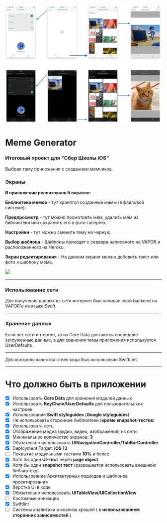 <img src="https://github.com/MudriyIlya/MemeGenerator/blob/main/Pics/project_map.png" width="720"/>

# Meme Generator

### Итоговый проект для "Сбер Школы iOS"

Выбрал тему приложения с созданием мемчиков.

### Экраны

**В приложении реализовано 5 экранов:** 

**Библиотека мемов** - тут хранятся созданные мемы (в файловой системе).

**Предпросмотр** - тут можно посмотреть мем, удалить мем из библиотеки или сохранить его в фото галерею.

**Настройки** - тут можно сменить тему на черную.

**Выбор шаблона** - Шаблоны приходят с сервера написаного на VAPOR и расположенного на Heroku.

**Экран редактирования** - На данном экране можно добавить текст или фото к шаблону мема.   

<img src="https://github.com/MudriyIlya/MemeGenerator/blob/main/Pics/edit.gif" width="240" />

---

### Использование сети

Для получения данных из сети интернет был написан свой backend на VAPOR'е на языке Swift.

---

### Хранение данных

Если нет сети интернет, то из Core Data достаются последние загруженные данные, а для хранения темы приложения используется UserDefaults.   

---

Для контроля качества стиля кода был использован SwiftLint

---

# Что должно быть в приложении

- [x] Использовать **Core Data** для хранения моделей данных
- [x] Использовать **KeyChain/UserDefaults** для пользовательских настроек
- [x] Использование **Swift styleguides** (**Google styleguides**)
- [x] Не использовать сторонние библиотеки (**кроме snapshot-тестов**)
- [x] Использовать сеть
- [x] Отображение медиа (аудио, видео, изображения) из сети
- [x] Минимальное количество экранов: **3**
- [x] Обязательно использовать **UINavigationController/TabBarController**
- [x] Deployment Target: **iOS 13**
- [ ] Покрытие модульными тестами **10%** и более
- [x] Хотя бы один **UI-тест** через **page object**
- [x] Хотя бы один **snapshot тест** (разрешается использовать внешнюю библиотеку)
- [x] Использование Архитектурных подходов и шаблонов проектирования
- [x] Верстка UI в коде
- [x] Обязательно использовать **UITableView/UICollectionView**
- [ ] Кастомные анимации
- [x] Swiftlint
- [ ] Системы аналитики и анализа крэшей  ( **с использованием сторонних зависимостей** )
